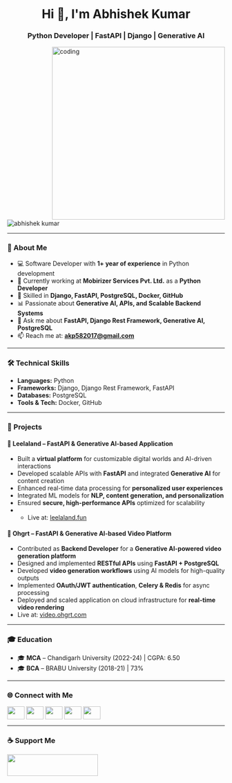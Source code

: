 <h1 align="center">Hi 👋, I'm Abhishek Kumar</h1>
<h3 align="center">Python Developer | FastAPI | Django | Generative AI</h3>

<img align="right" alt="coding" width="400" src="https://user-images.githubusercontent.com/55389276/140866485-8fb1c876-9a8f-4d6a-98dc-08c4981eaf70.gif">

<p align="left">
  <img src="https://komarev.com/ghpvc/?username=abhid143&label=Profile%20views&color=0e75b6&style=flat" alt="abhishek kumar" />
</p>

---

### 🚀 About Me  
- 💻 Software Developer with **1+ year of experience** in Python development  
- 🔭 Currently working at **Mobirizer Services Pvt. Ltd.** as a **Python Developer**  
- 🌱 Skilled in **Django, FastAPI, PostgreSQL, Docker, GitHub**  
- 📊 Passionate about **Generative AI, APIs, and Scalable Backend Systems**  
- 💬 Ask me about **FastAPI, Django Rest Framework, Generative AI, PostgreSQL**  
- 📫 Reach me at: **akp582017@gmail.com**

---

### 🛠️ Technical Skills  
- **Languages:** Python  
- **Frameworks:** Django, Django Rest Framework, FastAPI  
- **Databases:** PostgreSQL  
- **Tools & Tech:** Docker, GitHub  

---

### 📂 Projects  

#### 🔹 Leelaland – FastAPI & Generative AI-based Application  
- Built a **virtual platform** for customizable digital worlds and AI-driven interactions  
- Developed scalable APIs with **FastAPI** and integrated **Generative AI** for content creation  
- Enhanced real-time data processing for **personalized user experiences**  
- Integrated ML models for **NLP, content generation, and personalization**  
- Ensured **secure, high-performance APIs** optimized for scalability
- - Live at: [leelaland.fun](https://leelaland.fun/)   

#### 🔹 Ohgrt – FastAPI & Generative AI-based Video Platform  
- Contributed as **Backend Developer** for a **Generative AI-powered video generation platform**  
- Designed and implemented **RESTful APIs** using **FastAPI + PostgreSQL**  
- Developed **video generation workflows** using AI models for high-quality outputs  
- Implemented **OAuth/JWT authentication**, **Celery & Redis** for async processing  
- Deployed and scaled application on cloud infrastructure for **real-time video rendering**  
- Live at: [video.ohgrt.com](https://video.ohgrt.com/)  

---

### 🎓 Education  
- 🎓 **MCA** – Chandigarh University (2022-24) | CGPA: 6.50  
- 🎓 **BCA** – BRABU University (2018-21) | 73%  

---

### 🌐 Connect with Me  
<p align="left">
<a href="https://www.linkedin.com/in/abhishek-kumar-290954259" target="blank"><img align="center" src="https://raw.githubusercontent.com/rahuldkjain/github-profile-readme-generator/master/src/images/icons/Social/linked-in-alt.svg" height="30" width="40" /></a>
<a href="https://www.kaggle.com/kzfkldsfjknn" target="blank"><img align="center" src="https://raw.githubusercontent.com/rahuldkjain/github-profile-readme-generator/master/src/images/icons/Social/kaggle.svg" height="30" width="40" /></a>
<a href="https://www.facebook.com/profile.php?id=100026541515748" target="blank"><img align="center" src="https://raw.githubusercontent.com/rahuldkjain/github-profile-readme-generator/master/src/images/icons/Social/facebook.svg" height="30" width="40" /></a>
<a href="https://www.instagram.com/abhi__.900" target="blank"><img align="center" src="https://raw.githubusercontent.com/rahuldkjain/github-profile-readme-generator/master/src/images/icons/Social/instagram.svg" height="30" width="40" /></a>
<a href="https://youtube.com/@statusmaker1" target="blank"><img align="center" src="https://raw.githubusercontent.com/rahuldkjain/github-profile-readme-generator/master/src/images/icons/Social/youtube.svg" height="30" width="40" /></a>
</p>

---

### ☕ Support Me  
<p><a href="https://www.buymeacoffee.com/abhid143"> <img align="left" src="https://cdn.buymeacoffee.com/buttons/v2/default-yellow.png" height="50" width="210" /></a></p>  
<br><br>
